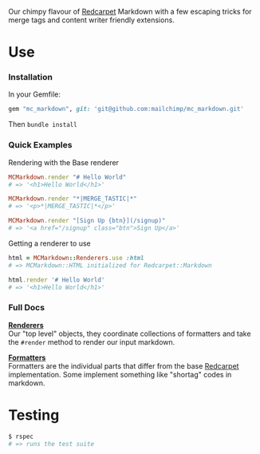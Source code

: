 Our chimpy flavour of [Redcarpet](https://github.com/vmg/redcarpet) Markdown with a few escaping tricks for merge tags and content writer friendly extensions.

# Use

### Installation

In your Gemfile:

```ruby
gem "mc_markdown", git: 'git@github.com:mailchimp/mc_markdown.git'
```

Then `bundle install`


### Quick Examples

Rendering with the Base renderer

```ruby
MCMarkdown.render "# Hello World"
# => '<h1>Hello World</h1>'

MCMarkdown.render "*|MERGE_TASTIC|*"
# => '<p>*|MERGE_TASTIC|*</p>'

MCMarkdown.render "[Sign Up {btn}](/signup)"
# => '<a href="/signup" class="btn">Sign Up</a>'
```


Getting a renderer to use

```ruby
html = MCMarkdown::Renderers.use :html
# => MCMarkdown::HTML initialized for Redcarpet::Markdown

html.render '# Hello World'
# => '<h1>Hello World</h1>'
```


### Full Docs

**[Renderers](doc/renderers.md)**  
Our "top level" objects, they coordinate collections of formatters and take the `#render` method to render our input markdown.

**[Formatters](doc/formatters.md)**  
Formatters are the individual parts that differ from the base [Redcarpet](https://github.com/vmg/redcarpet) implementation. Some implement something like "shortag" codes in markdown.


# Testing

```bash
$ rspec
# => runs the test suite
```
